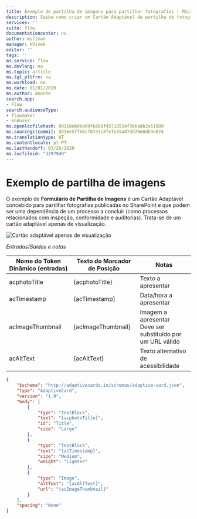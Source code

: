 ```yaml
---
title: Exemplo de partilha de imagens para partilhar fotografias | Microsoft Docs
description: Saiba como criar um Cartão Adaptável de partilha de fotografias.
services: ''
suite: flow
documentationcenter: na
author: msftman
manager: kVivek
editor: ''
tags: ''
ms.service: flow
ms.devlang: na
ms.topic: article
ms.tgt_pltfrm: na
ms.workload: na
ms.date: 01/01/2020
ms.author: deonhe
search.app:
- Flow
search.audienceType:
- flowmaker
- enduser
ms.openlocfilehash: 0d310eb96a69f66b8f45718554f36ba8b2a51989
ms.sourcegitcommit: d336e5ffb6cf07e5c8fefe19a87dd7668db9e074
ms.translationtype: HT
ms.contentlocale: pt-PT
ms.lasthandoff: 03/26/2020
ms.locfileid: "3297940"
---
```

# <a name="image-share-sample"></a>Exemplo de partilha de imagens 

O exemplo de **Formulário de Partilha de Imagens** é um Cartão Adaptável concebido para partilhar fotografias publicadas no SharePoint e que podem ser uma dependência de um processo a concluir (como processos relacionados com inspeção, conformidade e auditorias). Trata-se de um cartão adaptável apenas de visualização.

![Cartão adaptável apenas de visualização](media/adaptive-cards/image-share.png)

*Entradas/Saídas e notas*

| Nome do Token Dinâmico (entradas) | Texto do Marcador de Posição   | Notas                                              |
|-----------------------------|--------------------|-----------------------------------------------------|
| acphotoTitle                | {acphotoTitle}     | Texto a apresentar                                        |
| acTimestamp                 | {acTimestamp]      | Data/hora a apresentar                                   |
| acImageThumbnail            | {acImageThumbnail} | Imagem a apresentar <br>Deve ser substituído por um URL válido|
| acAltText                   | {acAltText}        | Texto alternativo de acessibilidade                      |

``` json
{
    "$schema": "http://adaptivecards.io/schemas/adaptive-card.json",
    "type": "AdaptiveCard",
    "version": "1.0",
    "body": [
        {
            "type": "TextBlock",
            "text": "{acphotoTitle}",
            "id": "Title",
            "size": "Large"
        },
        {
            "type": "TextBlock",
            "text": "{acTimestamp}",
            "size": "Medium",
            "weight": "Lighter"
        },
        {
            "type": "Image",
            "altText": "{acAltText}",
            "url": "{acImageThumbnail}"
        }
    ],
    "spacing": "None"
}
```


